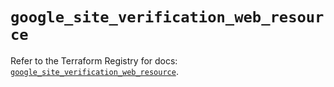 # `google_site_verification_web_resource`

Refer to the Terraform Registry for docs: [`google_site_verification_web_resource`](https://registry.terraform.io/providers/hashicorp/google-beta/6.23.0/docs/resources/google_site_verification_web_resource).
